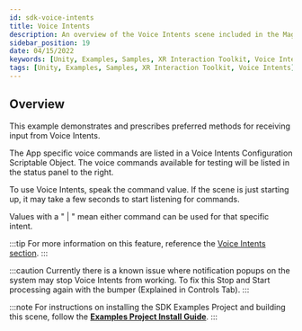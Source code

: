 ```yaml
---
id: sdk-voice-intents
title: Voice Intents
description: An overview of the Voice Intents scene included in the Magic Leap 2 Examples Project, which uses Unity's XR Interaction Toolkit.
sidebar_position: 19
date: 04/15/2022
keywords: [Unity, Examples, Samples, XR Interaction Toolkit, Voice Intents]
tags: [Unity, Examples, Samples, XR Interaction Toolkit, Voice Intents]
---
```



## Overview

This example demonstrates and prescribes preferred methods for receiving input from Voice Intents.

The App specific voice commands are listed in a Voice Intents Configuration Scriptable Object. The voice commands available for testing will be listed in the status panel to the right.

To use Voice Intents, speak the command value. If the scene is just starting up, it may take a few seconds to start listening for commands.

Values with a " | " mean either command can be used for that specific intent.

:::tip
For more information on this feature, reference the [Voice Intents section](/versioned_docs/version-22-May-2023/guides/unity/input/voice-intents/voice-intents-overview.md).
:::

:::caution
Currently there is a known issue where notification popups on the system may stop Voice Intents from working. To fix this Stop and Start processing again with the bumper (Explained in Controls Tab).
:::

:::note
For instructions on installing the SDK Examples Project and building this scene, follow the [**Examples Project Install Guide**](/versioned_docs/version-22-May-2023/guides/unity/sdk-example-scenes/sdk-install-setup.md).
:::

